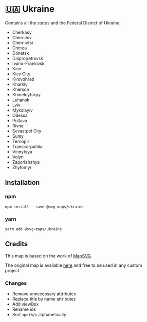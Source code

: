 # 🇺🇦 Ukraine

Contains all the states and the Federal District of Ukraine:
* Cherkasy
* Chernihiv
* Chernivtsi
* Crimea
* Donetsk
* Dnipropetrovsk
* Ivano-Frankivsk
* Kiev
* Kiev City
* Kirovohrad
* Kharkiv
* Kherson
* Khmelnytskyy
* Luhansk
* Lviv
* Mykolayiv
* Odessa
* Poltava
* Rivne
* Sevastpol City
* Sumy
* Ternopil
* Transcarpathia
* Vinnytsya
* Volyn
* Zaporizhzhya
* Zhytomyr

## Installation

### npm

`npm install --save @svg-maps/ukraine`

### yarn

`yarn add @svg-maps/ukraine`

## Credits

This map is based on the work of [MapSVG](https://mapsvg.com).

The original map is available [here](https://mapsvg.com/maps/ukraine) and free to be used in any custom project.

### Changes

* Remove unnecessary attributes
* Replace title by name attributes
* Add viewBox
* Rename ids
* Sort `<path/>` alphabetically

